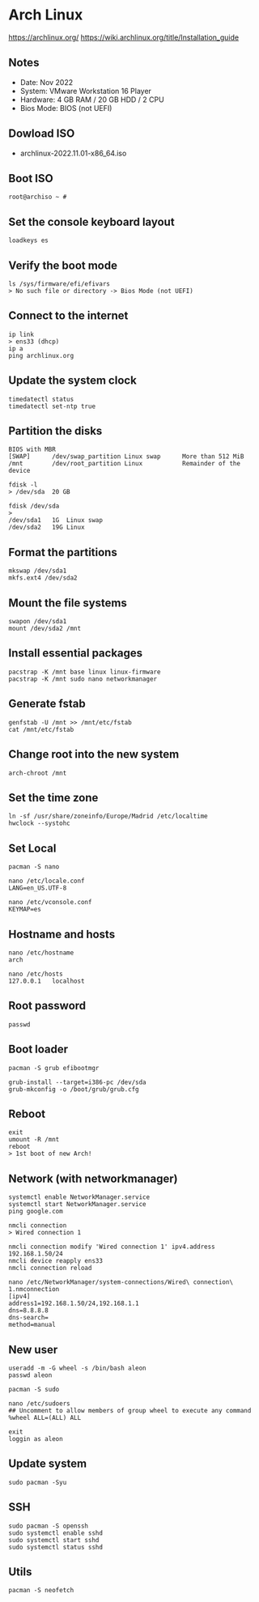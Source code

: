 # Arch Linux
https://archlinux.org/
https://wiki.archlinux.org/title/Installation_guide

## Notes
* Date: Nov 2022
* System: VMware Workstation 16 Player
* Hardware: 4 GB RAM / 20 GB HDD / 2 CPU
* Bios Mode: BIOS (not UEFI)

## Dowload ISO
* archlinux-2022.11.01-x86_64.iso

## Boot ISO
```
root@archiso ~ #
```

## Set the console keyboard layout
```
loadkeys es
```

## Verify the boot mode
```
ls /sys/firmware/efi/efivars
> No such file or directory -> Bios Mode (not UEFI)
```

## Connect to the internet
```
ip link
> ens33 (dhcp)
ip a
ping archlinux.org
```

## Update the system clock
```
timedatectl status
timedatectl set-ntp true
```

## Partition the disks
```
BIOS with MBR
[SWAP]	    /dev/swap_partition	Linux swap	    More than 512 MiB
/mnt	    /dev/root_partition	Linux	        Remainder of the device
```

```
fdisk -l
> /dev/sda  20 GB

fdisk /dev/sda
>
/dev/sda1   1G  Linux swap
/dev/sda2   19G Linux
```

## Format the partitions
```
mkswap /dev/sda1
mkfs.ext4 /dev/sda2
```

## Mount the file systems
```
swapon /dev/sda1
mount /dev/sda2 /mnt
```

## Install essential packages
```
pacstrap -K /mnt base linux linux-firmware
pacstrap -K /mnt sudo nano networkmanager
```

## Generate fstab
```
genfstab -U /mnt >> /mnt/etc/fstab
cat /mnt/etc/fstab
```

## Change root into the new system
```
arch-chroot /mnt
```

## Set the time zone
```
ln -sf /usr/share/zoneinfo/Europe/Madrid /etc/localtime
hwclock --systohc
```

## Set Local
```
pacman -S nano

nano /etc/locale.conf
LANG=en_US.UTF-8

nano /etc/vconsole.conf
KEYMAP=es
```

## Hostname and hosts
```
nano /etc/hostname
arch

nano /etc/hosts
127.0.0.1	localhost
```

## Root password
```
passwd
```

## Boot loader
```
pacman -S grub efibootmgr

grub-install --target=i386-pc /dev/sda
grub-mkconfig -o /boot/grub/grub.cfg
```

## Reboot
```
exit
umount -R /mnt
reboot
> 1st boot of new Arch!
```

## Network (with networkmanager)
```
systemctl enable NetworkManager.service
systemctl start NetworkManager.service
ping google.com

nmcli connection
> Wired connection 1

nmcli connection modify 'Wired connection 1' ipv4.address 192.168.1.50/24
nmcli device reapply ens33
nmcli connection reload

nano /etc/NetworkManager/system-connections/Wired\ connection\ 1.nmconnection
[ipv4]
address1=192.168.1.50/24,192.168.1.1
dns=8.8.8.8
dns-search=
method=manual
```

## New user
```
useradd -m -G wheel -s /bin/bash aleon
passwd aleon

pacman -S sudo

nano /etc/sudoers
## Uncomment to allow members of group wheel to execute any command
%wheel ALL=(ALL) ALL

exit
loggin as aleon

```

## Update system
```
sudo pacman -Syu
```

## SSH
```
sudo pacman -S openssh
sudo systemctl enable sshd
sudo systemctl start sshd
sudo systemctl status sshd
```

## Utils
```
pacman -S neofetch
```